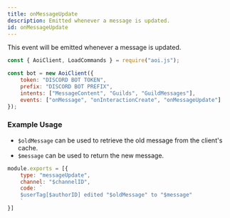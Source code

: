 ```yaml
---
title: onMessageUpdate
description: Emitted whenever a message is updated.
id: onMessageUpdate
---
```


This event will be emitted whenever a message is updated.

```javascript
const { AoiClient, LoadCommands } = require("aoi.js");

const bot = new AoiClient({
    token: "DISCORD BOT TOKEN",
    prefix: "DISCORD BOT PREFIX",
    intents: ["MessageContent", "Guilds", "GuildMessages"],
    events: ["onMessage", "onInteractionCreate", "onMessageUpdate"]
});
```

### Example Usage

- `$oldMessage` can be used to retrieve the old message from the client's cache.
- `$message` can be used to return the new message.

```javascript
module.exports = [{
    type: "messageUpdate",
    channel: "$channelID",
    code: `
    $userTag[$authorID] edited "$oldMessage" to "$message"
    `
}]
```